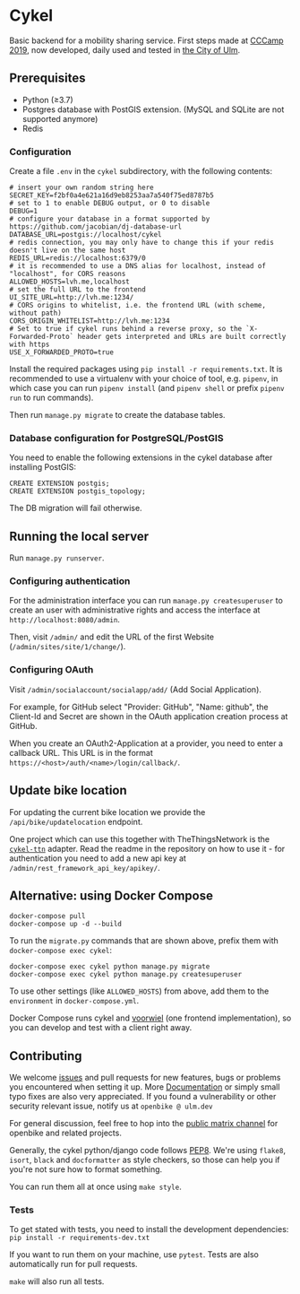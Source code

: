 # Cykel

Basic backend for a mobility sharing service. First steps made at [CCCamp 2019](https://events.ccc.de/camp/2019/wiki/Main_Page), now developed, daily used and tested in [the City of Ulm](https://ulm.dev/projects/openbike/).

## Prerequisites

* Python (≥3.7)
* Postgres database with PostGIS extension. (MySQL and SQLite are not supported anymore)
* Redis

### Configuration

Create a file `.env` in the `cykel` subdirectory, with the following contents:

```
# insert your own random string here
SECRET_KEY=f2bf0a4e621a16d9eb8253aa7a540f75ed8787b5
# set to 1 to enable DEBUG output, or 0 to disable
DEBUG=1
# configure your database in a format supported by https://github.com/jacobian/dj-database-url
DATABASE_URL=postgis://localhost/cykel
# redis connection, you may only have to change this if your redis doesn't live on the same host
REDIS_URL=redis://localhost:6379/0
# it is recommended to use a DNS alias for localhost, instead of "localhost", for CORS reasons
ALLOWED_HOSTS=lvh.me,localhost
# set the full URL to the frontend
UI_SITE_URL=http://lvh.me:1234/
# CORS origins to whitelist, i.e. the frontend URL (with scheme, without path)
CORS_ORIGIN_WHITELIST=http://lvh.me:1234
# Set to true if cykel runs behind a reverse proxy, so the `X-Forwarded-Proto` header gets interpreted and URLs are built correctly with https
USE_X_FORWARDED_PROTO=true
```

Install the required packages using `pip install -r requirements.txt`. It is recommended to use a virtualenv with your choice of tool, e.g. `pipenv`, in which case you can run `pipenv install` (and `pipenv shell` or prefix `pipenv run` to run commands).

Then run `manage.py migrate` to create the database tables.

### Database configuration for PostgreSQL/PostGIS

You need to enable the following extensions in the cykel database after installing PostGIS:

```
CREATE EXTENSION postgis;
CREATE EXTENSION postgis_topology;
```

The DB migration will fail otherwise.

## Running the local server

Run `manage.py runserver`.

### Configuring authentication

For the administration interface you can run `manage.py createsuperuser` to create an user with administrative rights and access the interface at `http://localhost:8080/admin`.

Then, visit `/admin/` and edit the URL of the first Website (`/admin/sites/site/1/change/`).

### Configuring OAuth

Visit `/admin/socialaccount/socialapp/add/` (Add Social Application).

For example, for GitHub select "Provider: GitHub", "Name: github", the Client-Id and Secret are shown in the OAuth application creation process at GitHub.

When you create an OAuth2-Application at a provider, you need to enter a callback URL. This URL is in the format `https://<host>/auth/<name>/login/callback/`.

## Update bike location

For updating the current bike location we provide the `/api/bike/updatelocation` endpoint.

One project which can use this together with TheThingsNetwork is the [`cykel-ttn`](https://github.com/stadtulm/cykel-ttn) adapter. Read the readme in the repository on how to use it - for authentication you need to add a new api key at `/admin/rest_framework_api_key/apikey/`.


## Alternative: using Docker Compose

```
docker-compose pull
docker-compose up -d --build
```

To run the `migrate.py` commands that are shown above, prefix them with `docker-compose exec cykel`:

```
docker-compose exec cykel python manage.py migrate
docker-compose exec cykel python manage.py createsuperuser
```

To use other settings (like `ALLOWED_HOSTS`) from above, add them to the `environment` in `docker-compose.yml`.

Docker Compose runs cykel and [voorwiel](https://github.com/stadtulm/voorwiel) (one frontend implementation), so you can develop and test with a client right away.


## Contributing

We welcome [issues](https://github.com/stadtulm/cykel/issues) and pull requests for new features, bugs or problems you encountered when setting it up. More [Documentation](https://docs.openbike.ulm.dev) or simply small typo fixes are also very appreciated. If you found a vulnerability or other security relevant issue, notify us at `openbike @ ulm.dev`

For general discussion, feel free to hop into the [public matrix channel](https://matrix.to/#/!ghOLficeAycydtkZtA:matrix.org?via=matrix.org) for openbike and related projects.

Generally, the cykel python/django code follows [PEP8](https://www.python.org/dev/peps/pep-0008/). We're using `flake8`, `isort`,
`black` and `docformatter` as style checkers, so those can help you if you're not sure how to format something.

You can run them all at once using `make style`.

### Tests

To get stated with tests, you need to install the development dependencies: `pip install -r requirements-dev.txt`

If you want to run them on your machine, use `pytest`. Tests are also automatically run for pull requests.

`make` will also run all tests.
